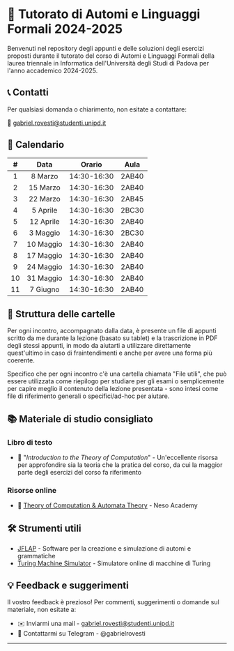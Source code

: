 # 🤖 Tutorato di Automi e Linguaggi Formali 2024-2025

Benvenuti nel repository degli appunti e delle soluzioni degli esercizi proposti durante il tutorato del corso di Automi e Linguaggi Formali della laurea triennale in Informatica dell'Università degli Studi di Padova per l'anno accademico 2024-2025.

## 📞 Contatti

Per qualsiasi domanda o chiarimento, non esitate a contattare:

📧 gabriel.rovesti@studenti.unipd.it

## 📅 Calendario

| **#** | **Data**     | **Orario**   | **Aula** |
|:-----:|:------------:|:------------:|:--------:|
|   1   |  8 Marzo     | 14:30-16:30  |   2AB40  |
|   2   |  15 Marzo    | 14:30-16:30  |   2AB40  |
|   3   |  22 Marzo    | 14:30-16:30  |   2AB45  |
|   4   |  5 Aprile    | 14:30-16:30  |   2BC30  |
|   5   |  12 Aprile   | 14:30-16:30  |   2AB40  |
|   6   |  3 Maggio    | 14:30-16:30  |   2BC30  |
|   7   |  10 Maggio   | 14:30-16:30  |   2AB40  |
|   8   |  17 Maggio   | 14:30-16:30  |   2AB40  |
|   9   |  24 Maggio   | 14:30-16:30  |   2AB40  |
|  10   |  31 Maggio   | 14:30-16:30  |   2AB40  |
|  11   |  7 Giugno    | 14:30-16:30  |   2AB40  |

## 📁 Struttura delle cartelle

Per ogni incontro, accompagnato dalla data, è presente un file di appunti scritto da me durante la lezione (basato su tablet) e la trascrizione in PDF degli stessi appunti, in modo da aiutarti a utilizzare direttamente quest'ultimo in caso di fraintendimenti e anche per avere una forma più coerente.

Specifico che per ogni incontro c'è una cartella chiamata "File utili", che può essere utilizzata come riepilogo per studiare per gli esami o semplicemente per capire meglio il contenuto della lezione presentata - sono intesi come file di riferimento generali o specifici/ad-hoc per aiutare.

## 📚 Materiale di studio consigliato

### Libro di testo
- 📘 "_Introduction to the Theory of Computation_" - Un'eccellente risorsa per approfondire sia la teoria che la pratica del corso, da cui la maggior parte degli esercizi del corso fa riferimento

### Risorse online
- 🎥 [Theory of Computation & Automata Theory](https://www.youtube.com/playlist?list=PLBlnK6fEyqRgp46KUv4ZY69yXmpwKOIev) - Neso Academy

## 🛠️ Strumenti utili

- [JFLAP](http://www.jflap.org/) - Software per la creazione e simulazione di automi e grammatiche
- [Turing Machine Simulator](http://morphett.info/turing/turing.html) - Simulatore online di macchine di Turing


## 💡 Feedback e suggerimenti

Il vostro feedback è prezioso! Per commenti, suggerimenti o domande sul materiale, non esitate a:

- ✉️ Inviarmi una mail - gabriel.rovesti@studenti.unipd.it
- 📱 Contattarmi su Telegram - @gabrielrovesti

---